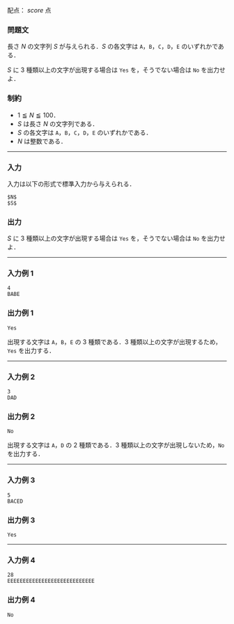 配点： ${score}$ 点

### 問題文
長さ $N$ の文字列 $S$ が与えられる．$S$ の各文字は `A`，`B`，`C`，`D`，`E` のいずれかである．

$S$ に $3$ 種類以上の文字が出現する場合は `Yes` を，そうでない場合は `No` を出力せよ．

### 制約
- $1 \leqq N \leqq 100$．
- $S$ は長さ $N$ の文字列である．
- $S$ の各文字は `A`，`B`，`C`，`D`，`E` のいずれかである．
- $N$ は整数である．

---

### 入力
入力は以下の形式で標準入力から与えられる．

~~~
$N$
$S$
~~~

### 出力
$S$ に $3$ 種類以上の文字が出現する場合は `Yes` を，そうでない場合は `No` を出力せよ．

---

### 入力例 1
~~~
4
BABE
~~~

### 出力例 1
~~~
Yes
~~~

出現する文字は `A`，`B`，`E` の $3$ 種類である．$3$ 種類以上の文字が出現するため，`Yes` を出力する．

---

### 入力例 2
~~~
3
DAD
~~~

### 出力例 2
~~~
No
~~~

出現する文字は `A`，`D` の $2$ 種類である．$3$ 種類以上の文字が出現しないため，`No` を出力する．

---

### 入力例 3
~~~
5
BACED
~~~

### 出力例 3
~~~
Yes
~~~

---

### 入力例 4
~~~
28
EEEEEEEEEEEEEEEEEEEEEEEEEEEE
~~~

### 出力例 4
~~~
No
~~~
